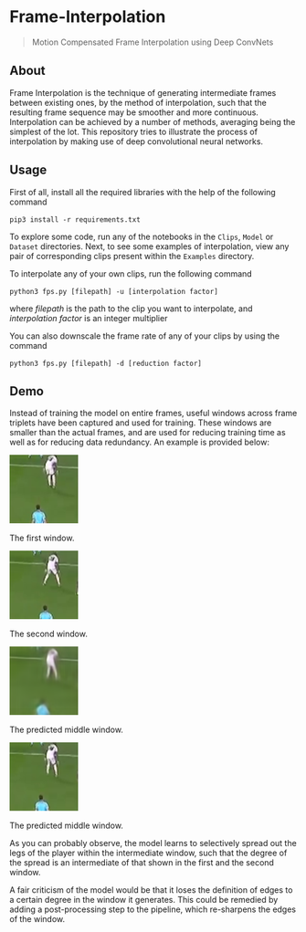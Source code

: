 # Frame-Interpolation
> Motion Compensated Frame Interpolation using Deep ConvNets

## About

Frame Interpolation is the technique of generating intermediate frames between existing ones, by the method of interpolation, such that the resulting frame sequence may be smoother and more continuous.
Interpolation can be achieved by a number of methods, averaging being the simplest of the lot. This repository tries to illustrate the process of interpolation by making use of deep convolutional neural networks.


## Usage

First of all, install all the required libraries with the help of the following command

    pip3 install -r requirements.txt

To explore some code, run any of the notebooks in the `Clips`, `Model` or `Dataset` directories. 
Next, to see some examples of interpolation, view any pair of corresponding clips present within the `Examples` directory.

To interpolate any of your own clips, run the following command

    python3 fps.py [filepath] -u [interpolation factor]
    
where *filepath* is the path to the clip you want to interpolate, and *interpolation factor* is an integer multiplier

You can also downscale the frame rate of any of your clips by using the command

    python3 fps.py [filepath] -d [reduction factor]

## Demo

Instead of training the model on entire frames, useful windows across frame triplets have been captured and used for training. These windows are smaller than the actual frames, and are used for reducing training time as well as for reducing data redundancy. An example is provided below:


![](Examples/first_window.png)

The first window.


![](Examples/second_window.png)

The second window.


![](Examples/predicted_middle_window.png)

The predicted middle window.


![](Examples/actual_middle_window.png)

The predicted middle window.


As you can probably observe, the model learns to selectively spread out the legs of the player within the intermediate window, such that the degree of the spread is an intermediate of that shown in the first and the second window. 

A fair criticism of the model would be that it loses the definition of edges to a certain degree in the window it generates. This could be remedied by adding a post-processing step to the pipeline, which re-sharpens the edges of the window.
